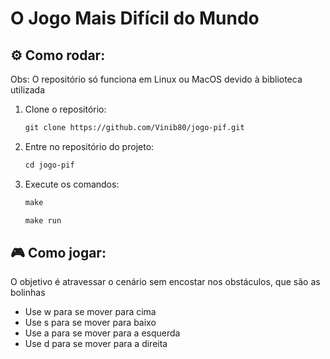 # O Jogo Mais Difícil do Mundo
## ⚙ Como rodar:
Obs: O repositório só funciona em Linux ou MacOS devido à biblioteca utilizada
1. Clone o repositório:
   
   ```markdown
   git clone https://github.com/Vinib80/jogo-pif.git
2. Entre no repositório do projeto:
   ```markdown
   cd jogo-pif
3. Execute os comandos:
      ```markdown
      make
      ```
      ```markdown
      make run

## 🎮 Como jogar:
O objetivo é atravessar o cenário sem encostar nos obstáculos, que são as 
bolinhas

* Use w para se mover para cima
* Use s para se mover para baixo
* Use a para se mover para a esquerda
* Use d para se mover para a direita
  
   
